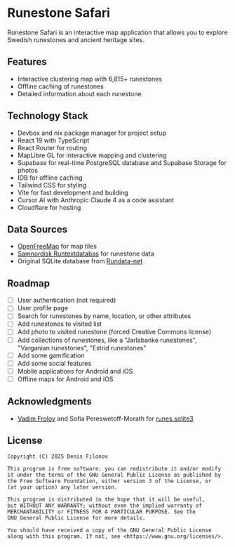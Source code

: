 # Runestone Safari

Runestone Safari is an interactive map application that allows you to explore Swedish runestones and ancient heritage sites.

## Features

- Interactive clustering map with 6,815+ runestones
- Offline caching of runestones
- Detailed information about each runestone

## Technology Stack

- Devbox and nix package manager for project setup
- React 19 with TypeScript
- React Router for routing
- MapLibre GL for interactive mapping and clustering
- Supabase for real-time PostgreSQL database and Supabase Storage for photos
- IDB for offline caching
- Tailwind CSS for styling
- Vite for fast development and building
- Cursor AI with Anthropic Claude 4 as a code assistant
- Cloudflare for hosting

## Data Sources

- [OpenFreeMap](https://openfreemap.org/) for map tiles
- [Samnordisk Runtextdatabas](https://www.uu.se/institution/nordiska/forskning/projekt/samnordisk-runtextdatabas) for runestone data
- Original SQLite database from [Rundata-net](https://www.rundata.info/)

## Roadmap

- [ ] User authentication (not required)
- [ ] User profile page
- [ ] Search for runestones by name, location, or other attributes
- [ ] Add runestones to visited list
- [ ] Add photo to visited runestone (forced Creative Commons license)
- [ ] Add collections of runestones, like a "Jarlabanke runestones", "Varganian runestones", "Estrid runestones"
- [ ] Add some gamification
- [ ] Add some social features
- [ ] Mobile applications for Android and iOS
- [ ] Offline maps for Android and iOS

## Acknowledgments

- [Vadim Frolov](https://github.com/fralik) and Sofia Pereswetoff-Morath for [runes.sqlite3](https://github.com/fralik/rundata-net/blob/master/rundatanet/static/runes/runes.sqlite3)

## License

```
Copyright (C) 2025 Denis Filonov

This program is free software: you can redistribute it and/or modify
it under the terms of the GNU General Public License as published by
the Free Software Foundation, either version 3 of the License, or
(at your option) any later version.

This program is distributed in the hope that it will be useful,
but WITHOUT ANY WARRANTY; without even the implied warranty of
MERCHANTABILITY or FITNESS FOR A PARTICULAR PURPOSE. See the
GNU General Public License for more details.

You should have received a copy of the GNU General Public License
along with this program. If not, see <https://www.gnu.org/licenses/>.
```
